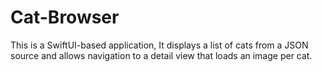 # Cat-Browser
This is a SwiftUI-based application, It displays a list of cats from a JSON source and allows navigation to a detail view that loads an image per cat.
